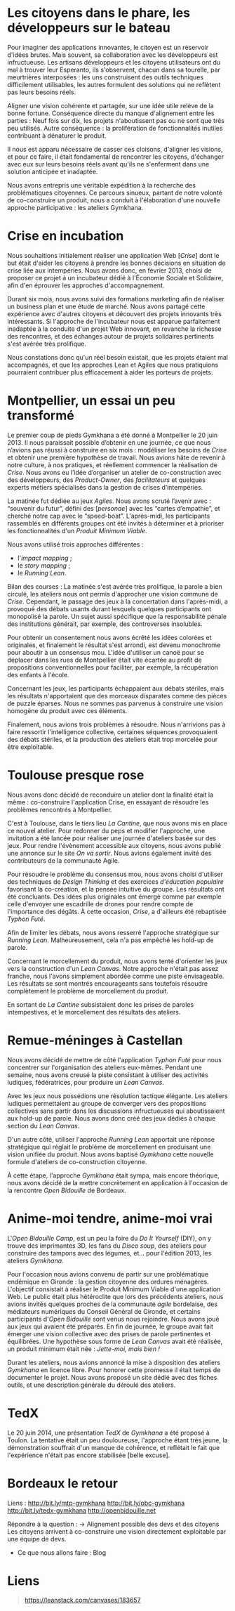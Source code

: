 
# Les citoyens dans le phare, les développeurs sur le bateau 

Pour imaginer des applications innovantes, le citoyen est un réservoir d'idées brutes. Mais souvent, sa collaboration avec les développeurs est infructueuse. Les artisans développeurs et les citoyens utilisateurs ont du mal à trouver leur Esperanto, ils s'observent, chacun dans sa tourelle, par meurtrières interposées : les uns construisent des outils techniques difficilement utilisables, les autres formulent des solutions qui ne reflètent pas leurs besoins réels.

Aligner une vision cohérente et partagée, sur une idée utile relève de la bonne fortune. Conséquence directe du manque d'alignement entre les parties : Neuf fois sur dix, les projets n'aboutissent pas ou ne sont que très peu utilisés. Autre conséquence : la prolifération de fonctionnalités inutiles contribuant à dénaturer le produit. 

Il nous est apparu nécessaire de casser ces cloisons, d'aligner les visions, et pour ce faire, il était fondamental de rencontrer les citoyens, d'échanger avec eux sur leurs besoins réels avant qu'ils ne s'enferment dans une solution anticipée et inadaptée.

Nous avons entrepris une véritable expédition à la recherche des problématiques citoyennes. Ce parcours sinueux, partant de notre volonté de co-construire un produit, nous a conduit 
à l'élaboration d'une nouvelle approche participative : les ateliers Gymkhana.

# Crise en incubation

Nous souhaitions initialement réaliser une application Web [_Crise_] dont le but était d'aider les citoyens à prendre les bonnes décisions en situation de crise liée aux intempéries. Nous avons donc, en février 2013, choisi de proposer ce projet à un incubateur dédié à l'Économie Sociale et Solidaire, afin d'en éprouver les approches d'accompagnement.

Durant six mois, nous avons suivi des formations marketing afin de réaliser un business plan et une étude de marché. Nous avons partagé cette expérience avec d'autres citoyens et découvert des projets innovants très intéressants. Si l'approche de l'incubateur nous est apparue parfaitement inadaptée à la conduite d'un projet Web innovant, en revanche la richesse des rencontres, et des échanges autour de projets solidaires pertinents s'est avérée très prolifique.

Nous constations donc qu'un réel besoin existait, que les projets étaient mal accompagnés, et que les approches Lean et Agiles que nous pratiquions pourraient contribuer plus efficacement à aider les porteurs de projets.  

# Montpellier, un essai un peu transformé 

Le premier coup de pieds Gymkhana a été donné à Montpellier le 20 juin 2013. Il nous paraissait possible d’obtenir en une journée, ce que nous n’avions pas réussi à construire en six mois : modéliser les besoins de _Crise_ et obtenir une première hypothèse de travail. Nous avions hâte de revenir à notre culture, à nos pratiques, et réellement commencer la réalisation de _Crise_. Nous avons eu l’idée d’organiser un atelier de co-construction avec des développeurs, des _Product-Owner_, des _facilitateurs_ et quelques experts métiers spécialisés dans la gestion de crises d’intempéries.

La matinée fut dédiée au jeux _Agiles_. Nous avons scruté l’avenir avec : “souvenir du futur”, défini des [_personae_] avec les “cartes d’empathie”, et cherché notre cap avec le “speed-boat”. L'après-midi, les participants rassemblés en différents groupes ont été invités à déterminer et à prioriser les fonctionnalités d'un _Produit Minimum Viable_.

Nous avons utilisé trois approches différentes : 
- l'_impact mapping_ ;
- le _story mapping_ ;
- le _Running Lean_.

Bilan des courses : La matinée s'est avérée très prolifique, la parole a bien circulé, les ateliers nous ont permis d'approcher une vision commune de _Crise_. Cependant, le passage des jeux à la concertation dans l'après-midi, a provoqué des débats usants durant lesquels quelques participants ont monopolisé la parole. Un sujet aussi spécifique que la responsabilité pénale des institutions générait, par exemple, des controverses insolubles.  

Pour obtenir un consentement nous avons écrêté les idées colorées et originales, et finalement le résultat s'est arrondi, est devenu monochrome pour aboutir à un consensus mou. L'idée d'utiliser un canoë pour se déplacer dans les rues de Montpellier était vite écartée au profit de propositions conventionnelles pour faciliter, par exemple, la récupération des enfants à l'école.

Concernant les jeux, les participants échappaient aux débats stériles, mais les résultats n'apportaient que des morceaux disparates comme des pièces de puzzle éparses. Nous ne sommes pas parvenus à construire une vision homogène du produit avec ces éléments.

Finalement, nous avions trois problèmes à résoudre. Nous n'arrivions pas à faire ressortir l'intelligence collective, certaines séquences provoquaient des débats stériles, et la production des ateliers était trop morcelée pour être exploitable. 

# Toulouse presque rose

Nous avons donc décidé de reconduire un atelier dont la finalité était la même : co-construire l'application Crise, en essayant de résoudre les problèmes rencontrés à Montpellier.

C'est à Toulouse, dans le tiers lieu _La Cantine_, que nous avons mis en place ce nouvel atelier. Pour redonner du peps et modifier l'approche, une invitation a été lancée pour réaliser une journée d'ateliers basée sur des jeux. Pour rendre l'évènement accessible aux citoyens, nous avons publié une annonce sur le site _On va sortir_. Nous avions également invité des contributeurs de la communauté Agile. 

Pour résoudre le problème du consensus mou, nous avons choisi d'utiliser des techniques de _Design Thinking_ et des exercices _d'éducation populaire_ favorisant la co-création, et la pensée intuitive du groupe. Les résultats ont été concluants. Des idées  plus originales ont émergé comme par exemple celle d'envoyer une escadrille de drones pour rendre compte de l'importance des dégâts. À cette occasion, _Crise_, a d'ailleurs été rebaptisée _Typhon Futé_.

Afin de limiter les débats, nous avons resserré l'approche stratégique sur _Running Lean_. Malheureusement, cela n'a pas empêché les hold-up de parole.

Concernant le morcellement du produit, nous avons tenté d'orienter les jeux vers la construction d'un _Lean Canvas_. Notre approche n'était pas assez franche, nous l'avons simplement abordée comme une piste envisageable. Les résultats se sont montrés encourageants sans toutefois résoudre complètement le problème de morcellement du produit.
    
En sortant de _La Cantine_ subsistaient donc les prises de paroles intempestives, et le morcellement des résultats des ateliers. 

# Remue-méninges à Castellan

Nous avons décidé de mettre de côté l'application _Typhon Futé_ pour nous concentrer sur l'organisation des ateliers eux-mêmes. Pendant une semaine, nous avons creusé la piste consistant à utiliser des activités ludiques, fédératrices, pour produire un _Lean Canvas_.

Avec les jeux nous possédions une résolution tactique élégante. Les ateliers ludiques permettaient au groupe de converger vers des propositions collectives sans partir dans les discussions infructueuses qui aboutissaient aux hold-up de parole. Nous avons donc créé des jeux dédiés à chaque section du _Lean Canvas_.

D'un autre côté, utiliser l'approche _Running Lean_ apportait une réponse stratégique qui réglait le problème de morcellement en produisant une vision unifiée du produit. Nous avons baptisé _Gymkhana_ cette nouvelle formule d'ateliers de co-construction citoyenne. 

À cette étape, l'approche _Gymkhana_ était sympa, mais encore théorique, nous avons décidé de la mettre concrètement en application à l'occasion de la rencontre _Open Bidouille_ de Bordeaux.  

# Anime-moi tendre, anime-moi vrai

L'_Open Bidouille Camp_, est un peu la foire du _Do It Yourself_ (DIY), on y trouve des imprimantes 3D, les fans du _Disco soup_, des ateliers pour construire des tampons avec des légumes, et… pour l'édition 2013, les ateliers _Gymkhana_.

Pour l'occasion nous avions convenu de partir sur une problématique endémique en Gironde : la gestion citoyenne des ordures ménagères. L'objectif consistait à réaliser le Produit Minimum Viable d'une application Web. Le public était plus hétéroclite que lors des précédents ateliers, nous avions invités quelques proches de la communauté _agile_ bordelaise, des médiateurs numériques du Conseil Général de Gironde, et certains participants d'_Open Bidouille_ sont venus nous rejoindre. Nous avons joué aux jeux qui avaient été préparés. En fin de journée, le groupe avait fait émerger une vision collective avec des prises de parole pertinentes et équilibrées. Une hypothèse sous forme de _Lean Canvas_ avait été réalisée, un produit minimum était née : _Jette-moi, mais bien !_

Durant les ateliers, nous avions annoncé la mise à disposition des ateliers _Gymkhana_ en licence libre. Pour honorer cette promesse il était temps de documenter le projet. Nous avons proposé un site dédié avec des fiches outils, et une description générale du déroulé des ateliers.

# TedX

Le 20 juin 2014, une présentation _TedX_ de _Gymkhana_ a été proposé à Toulon. La tentative était un peu douloureuse, l'approche étant très jeune, la démonstration souffrait d'un manque de cohérence, et reflétait le fait que l'expérience n'était pas encore stabilisée  [belle excuse].   

# Bordeaux le retour

Liens :
http://bit.ly/mtp-gymkhana
http://bit.ly/obc-gymkhana
http://bit.ly/tedx-gymkhana
http://openbidouille.net

Répondre à la question :
	-> Alignement possible des devs et des citoyens
	Les citoyens arrivent à co-construire une vision directement exploitable par une équipe de devs.


* Ce que nous allons faire : Blog

# Liens
> https://leanstack.com/canvases/183657